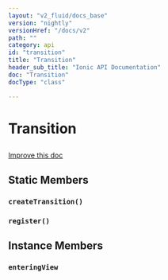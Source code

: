 ```yaml
---
layout: "v2_fluid/docs_base"
version: "nightly"
versionHref: "/docs/v2"
path: ""
category: api
id: "transition"
title: "Transition"
header_sub_title: "Ionic API Documentation"
doc: "Transition"
docType: "class"

---
```










<h1 class="api-title">
<a class="anchor" name="transition" href="#transition"></a>

Transition





</h1>

<a class="improve-v2-docs" href="http://github.com/driftyco/ionic/edit/2.0//src/transitions/transition.ts#L4">
Improve this doc
</a>











<!-- @usage tag -->


<!-- @property tags -->
<h2><a class="anchor" name="static-members" href="#static-members"></a>Static Members</h2>
<div id="createTransition"></div>
<h3><a class="anchor" name="createTransition" href="#createTransition"></a><code>createTransition()</code>
  
</h3>











<div id="register"></div>
<h3><a class="anchor" name="register" href="#register"></a><code>register()</code>
  
</h3>













<!-- instance methods on the class -->

<h2><a class="anchor" name="instance-members" href="#instance-members"></a>Instance Members</h2>

<div id="enteringView"></div>

<h3>
<a class="anchor" name="enteringView" href="#enteringView"></a>
<code>enteringView</code>
  

</h3>













<!-- related link --><!-- end content block -->


<!-- end body block -->

